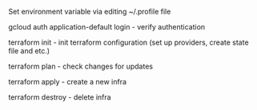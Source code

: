 Set environment variable via editing ~/.profile file

gcloud auth application-default login - verify authentication

terraform init - init terraform configuration (set up providers, create state file and etc.)

terraform plan - check changes for updates

terraform apply - create a new infra

terraform destroy - delete infra

